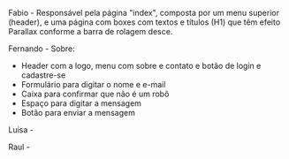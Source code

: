 Fabio - Responsável pela página "index", composta por um menu superior (header), e uma página com boxes com textos e títulos (H1) que têm efeito Parallax conforme a barra de rolagem desce.

Fernando - Sobre:
- Header com a logo, menu com sobre e contato e botão de login e cadastre-se
- Formulário para digitar o nome e e-mail
- Caixa para confirmar que não é um robô
- Espaço para digitar a mensagem
- Botão para enviar a mensagem

Luisa - 

Raul - 